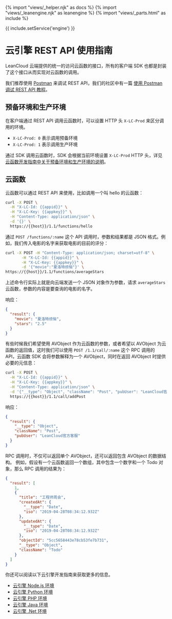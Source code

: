
{% import "views/_helper.njk" as docs %}
{% import "views/_leanengine.njk" as leanengine %}
{% import "views/_parts.html" as include %}

{{ include.setService('engine') }}

# 云引擎 REST API 使用指南

LeanCloud 云端提供的统一的访问云函数的接口，所有的客户端 SDK 也都是封装了这个接口从而实现对云函数的调用。

我们推荐使用 [Postman](http://www.getpostman.com/) 来调试 REST API，我们的社区中有一篇 [使用 Postman 调试 REST API 教程](https://forum.leancloud.cn/t/postman-rest-api/8638)。

## 预备环境和生产环境

在客户端通过 REST API 调用云函数时，可以设置 HTTP 头 `X-LC-Prod` 来区分调用的环境。

* `X-LC-Prod: 0` 表示调用预备环境
* `X-LC-Prod: 1` 表示调用生产环境

通过 SDK 调用云函数时，SDK 会根据当前环境设置 `X-LC-Prod` HTTP 头，详见 [云函数开发指南中关于预备环境和生产环境的说明](leanengine_cloudfunction_guide-node.html#切换云引擎环境)。

## 云函数

云函数可以通过 REST API 来使用，比如调用一个叫 hello 的云函数：

```sh
curl -X POST \
  -H "X-LC-Id: {{appid}}" \
  -H "X-LC-Key: {{appkey}}" \
  -H "Content-Type: application/json" \
  -d '{}' \
  https://{{host}}/1.1/functions/hello
```

通过 `POST /functions/:name` 这个 API 调用时，参数和结果都是 JSON 格式。例如，我们传入电影的名字来获取电影的目前的评分：

```sh
curl -X POST -H "Content-Type: application/json; charset=utf-8" \
       -H "X-LC-Id: {{appid}}" \
       -H "X-LC-Key: {{appkey}}" \
       -d '{"movie":"夏洛特烦恼"}' \
https://{{host}}/1.1/functions/averageStars
```

上述命令行实际上就是向云端发送一个 JSON 对象作为参数，请求 `averageStars` 云函数，参数的内容是要查询的电影的名字。

响应：

```json
{
  "result": {
    "movie": "夏洛特烦恼",
    "stars": "2.5"
  }
}
```

有些时候我们希望使用 AVObject 作为云函数的参数，或者希望以 AVObject 为云函数的返回值，这时我们可以使用 `POST /1.1/call/:name` 这个 RPC 调用的 API，云函数 SDK 会将参数解释为一个 AVObject，同时在返回 AVObject 时提供必要的元信息：

```sh
curl -X POST \
  -H "X-LC-Id: {{appid}}" \
  -H "X-LC-Key: {{appkey}}" \
  -H "Content-Type: application/json" \
  -d '{"__type": "Object", "className": "Post", "pubUser": "LeanCloud官方客服"}' \
  https://{{host}}/1.1/call/addPost
```

响应：

```json
{
  "result": {
    "__type": "Object",
    "className": "Post",
    "pubUser": "LeanCloud官方客服"
  }
}
```

RPC 调用时，不仅可以返回单个 AVObject，还可以返回包含 AVObject 的数据结构。
例如，假设有一个云函数返回一个数组，其中包含一个数字和一个 Todo 对象，那么 RPC 调用的结果为：

```json
{
  "result": [
    1,
    {
      "title": "工程师周会",
      "createdAt": {
        "__type": "Date",
        "iso": "2019-04-28T08:34:12.932Z"
      },
      "updatedAt": {
        "__type": "Date",
        "iso": "2019-04-28T08:34:12.932Z"
      },
      "objectId": "5cc5658443e78cb53fe7b731",
      "__type": "Object",
      "className": "Todo"
    }
  ]
}
```

你还可以阅读以下云引擎开发指南来获取更多的信息。

* [云引擎 Node.js 环境](leanengine_cloudfunction_guide-node.html)
* [云引擎 Python 环境](leanengine_cloudfunction_guide-python.html)
* [云引擎 PHP 环境](leanengine_cloudfunction_guide-php.html)
* [云引擎 Java 环境](leanengine_cloudfunction_guide-java.html)
* [云引擎 .Net 环境](leanengine_cloudfunction_guide-dotnet.html)
